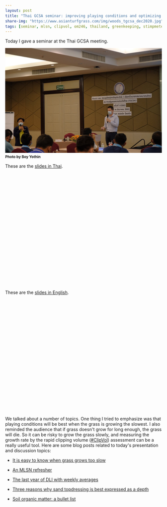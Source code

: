 ```yaml
---
layout: post
title: "Thai GCSA seminar: improving playing conditions and optimizing work efficiency"
share-img: "https://www.asianturfgrass.com/img/woods_tgcsa_dec2020.jpg"
tags: [seminar, mlsn, clipvol, om246, thailand, greenkeeping, stimpmeter]
---
```


Today I gave a seminar at the Thai GCSA meeting. 

![Micah Woods speaking at the December 2020 Thai GCSA meeting](/img/woods_tgcsa_dec2020.jpg)
<small><strong>Photo by Boy Yothin</strong></small>

These are the [slides in Thai](http://www.files.asianturfgrass.com/2020-12-14_woods_th.pdf).

<div id="adobe-dc-view" style="height: 360px; width: 500px;"></div>
<script src="https://documentcloud.adobe.com/view-sdk/main.js"></script>
<script type="text/javascript">
	document.addEventListener("adobe_dc_view_sdk.ready", function(){ 
		var adobeDCView = new AdobeDC.View({clientId: "9aa0fe9e24a64d0187ec7060401c9947", divId: "adobe-dc-view"});
		adobeDCView.previewFile({
			content:{location: {url: "https://www.asianturfgrass.com/resources/2020-12-14_woods_th.pdf"}},
			metaData:{fileName: "2020-12-14_woods_th.pdf"}
		}, {embedMode: "SIZED_CONTAINER"});
	});
</script>

These are the [slides in English](http://www.files.asianturfgrass.com/2020-12-14_woods_en.pdf).

<div id="adobe-dc-view" style="height: 360px; width: 500px;"></div>
<script src="https://documentcloud.adobe.com/view-sdk/main.js"></script>
<script type="text/javascript">
	document.addEventListener("adobe_dc_view_sdk.ready", function(){ 
		var adobeDCView = new AdobeDC.View({clientId: "9aa0fe9e24a64d0187ec7060401c9947", divId: "adobe-dc-view"});
		adobeDCView.previewFile({
			content:{location: {url: "https://www.asianturfgrass.com/resources/2020-12-14_woods_en.pdf"}},
			metaData:{fileName: "2020-12-14_woods_en.pdf.pdf"}
		}, {embedMode: "SIZED_CONTAINER"});
	});
</script>

We talked about a number of topics. One thing I tried to emphasize was that playing conditions will be best when the grass is growing the slowest. I also reminded the audience that if grass doesn't grow for long enough, the grass will die. So it can be risky to grow the grass slowly, and measuring the growth rate by the rapid clipping volume ([#ClipVol](https://www.asianturfgrass.com/tags/#clipvol)) assessment can be a really useful tool. Here are some blog posts related to today's presentation and discussion topics:

* [It is easy to know when grass grows too slow](https://www.asianturfgrass.com/2020-05-07-dangerous-grow-too-slow/)

* [An MLSN refresher](https://www.blog.asianturfgrass.com/2017/04/an-mlsn-refresher.html)

* [The last year of DLI with weekly averages](https://www.asianturfgrass.com/2020-11-30-last-year-dli-weekly-avg/)

* [Three reasons why sand topdressing is best expressed as a depth](https://www.asianturfgrass.com/2019-08-08-three-reasons-sand-depth/)

* [Soil organic matter: a bullet list](https://www.asianturfgrass.com/2020-02-17-soil-organic-matter-bullet-list/)




